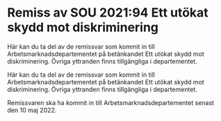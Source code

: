 # Remiss av SOU 2021:94 Ett utökat skydd mot diskriminering

Här kan du ta del av de remissvar som kommit in till Arbetsmarknadsdepartementet på betänkandet Ett utökat skydd mot diskriminering. Övriga yttranden finns tillgängliga i departementet.

Här kan du ta del av de remissvar som kommit in till Arbetsmarknadsdepartementet på betänkandet Ett utökat skydd mot diskriminering. Övriga yttranden finns tillgängliga i departementet.

Remissvaren ska ha kommit in till Arbetsmarknadsdepartementet senast
den 10 maj 2022.
